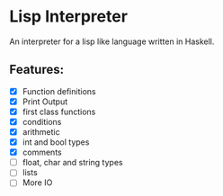 # Lisp Interpreter 

An interpreter for a lisp like language written in Haskell.


## Features:
- [x] Function definitions
- [x] Print Output 
- [x] first class functions  
- [x] conditions 
- [x] arithmetic
- [x] int and bool types
- [x] comments
- [ ] float, char and string types 
- [ ] lists
- [ ] More IO
